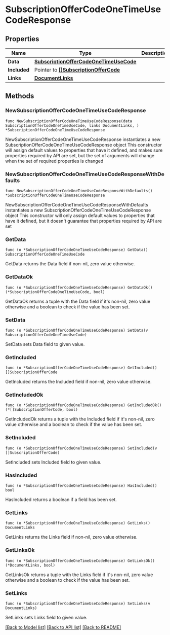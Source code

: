 # SubscriptionOfferCodeOneTimeUseCodeResponse

## Properties

Name | Type | Description | Notes
------------ | ------------- | ------------- | -------------
**Data** | [**SubscriptionOfferCodeOneTimeUseCode**](SubscriptionOfferCodeOneTimeUseCode.md) |  | 
**Included** | Pointer to [**[]SubscriptionOfferCode**](SubscriptionOfferCode.md) |  | [optional] 
**Links** | [**DocumentLinks**](DocumentLinks.md) |  | 

## Methods

### NewSubscriptionOfferCodeOneTimeUseCodeResponse

`func NewSubscriptionOfferCodeOneTimeUseCodeResponse(data SubscriptionOfferCodeOneTimeUseCode, links DocumentLinks, ) *SubscriptionOfferCodeOneTimeUseCodeResponse`

NewSubscriptionOfferCodeOneTimeUseCodeResponse instantiates a new SubscriptionOfferCodeOneTimeUseCodeResponse object
This constructor will assign default values to properties that have it defined,
and makes sure properties required by API are set, but the set of arguments
will change when the set of required properties is changed

### NewSubscriptionOfferCodeOneTimeUseCodeResponseWithDefaults

`func NewSubscriptionOfferCodeOneTimeUseCodeResponseWithDefaults() *SubscriptionOfferCodeOneTimeUseCodeResponse`

NewSubscriptionOfferCodeOneTimeUseCodeResponseWithDefaults instantiates a new SubscriptionOfferCodeOneTimeUseCodeResponse object
This constructor will only assign default values to properties that have it defined,
but it doesn't guarantee that properties required by API are set

### GetData

`func (o *SubscriptionOfferCodeOneTimeUseCodeResponse) GetData() SubscriptionOfferCodeOneTimeUseCode`

GetData returns the Data field if non-nil, zero value otherwise.

### GetDataOk

`func (o *SubscriptionOfferCodeOneTimeUseCodeResponse) GetDataOk() (*SubscriptionOfferCodeOneTimeUseCode, bool)`

GetDataOk returns a tuple with the Data field if it's non-nil, zero value otherwise
and a boolean to check if the value has been set.

### SetData

`func (o *SubscriptionOfferCodeOneTimeUseCodeResponse) SetData(v SubscriptionOfferCodeOneTimeUseCode)`

SetData sets Data field to given value.


### GetIncluded

`func (o *SubscriptionOfferCodeOneTimeUseCodeResponse) GetIncluded() []SubscriptionOfferCode`

GetIncluded returns the Included field if non-nil, zero value otherwise.

### GetIncludedOk

`func (o *SubscriptionOfferCodeOneTimeUseCodeResponse) GetIncludedOk() (*[]SubscriptionOfferCode, bool)`

GetIncludedOk returns a tuple with the Included field if it's non-nil, zero value otherwise
and a boolean to check if the value has been set.

### SetIncluded

`func (o *SubscriptionOfferCodeOneTimeUseCodeResponse) SetIncluded(v []SubscriptionOfferCode)`

SetIncluded sets Included field to given value.

### HasIncluded

`func (o *SubscriptionOfferCodeOneTimeUseCodeResponse) HasIncluded() bool`

HasIncluded returns a boolean if a field has been set.

### GetLinks

`func (o *SubscriptionOfferCodeOneTimeUseCodeResponse) GetLinks() DocumentLinks`

GetLinks returns the Links field if non-nil, zero value otherwise.

### GetLinksOk

`func (o *SubscriptionOfferCodeOneTimeUseCodeResponse) GetLinksOk() (*DocumentLinks, bool)`

GetLinksOk returns a tuple with the Links field if it's non-nil, zero value otherwise
and a boolean to check if the value has been set.

### SetLinks

`func (o *SubscriptionOfferCodeOneTimeUseCodeResponse) SetLinks(v DocumentLinks)`

SetLinks sets Links field to given value.



[[Back to Model list]](../README.md#documentation-for-models) [[Back to API list]](../README.md#documentation-for-api-endpoints) [[Back to README]](../README.md)


